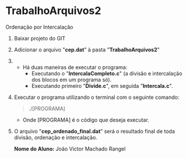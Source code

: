 # TrabalhoArquivos2
Ordenação por Intercalação

1. Baixar projeto do GIT
2. Adicionar o arquivo "**cep.dat**" à pasta "**TrabalhoArquivos2**"

3.  * Há duas maneiras de executar o programa:
        * Executando o "**IntercalaCompleto.c**" (a divisão e intercalação dos blocos em um programa só).
        * Executando primeiro "**Divide.c**", em seguida "**Intercala.c**".
        
4.  Executar o programa utilizando o terminal com o seguinte comando:
	> ./[PROGRAMA]
	* Onde [PROGRAMA] é o código que deseja executar.
5.  O arquivo "**cep_ordenado_final.dat**" será o resultado final de toda divisão, ordenação e intercalação.
	
    **Nome do Aluno:** João Victor Machado Rangel
